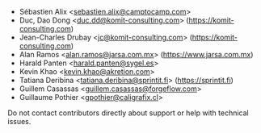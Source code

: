 - Sébastien Alix \<<sebastien.alix@camptocamp.com>\>
- Duc, Dao Dong \<<duc.dd@komit-consulting.com>\>
  (<https://komit-consulting.com>)
- Jean-Charles Drubay \<<jc@komit-consulting.com>\>
  (<https://komit-consulting.com>)
- Alan Ramos \<<alan.ramos@jarsa.com.mx>\> (<https://www.jarsa.com.mx>)
- Harald Panten \<<harald.panten@sygel.es>\>
- Kevin Khao \<<kevin.khao@akretion.com>\>
- Tatiana Deribina \<<tatiana.deribina@sprintit.fi>\>
  (<https://sprintit.fi>)
- Guillem Casassas \<<guillem.casassas@forgeflow.com>\>
- Guillaume Pothier \<<gpothier@caligrafix.cl>\>

Do not contact contributors directly about support or help with
technical issues.
